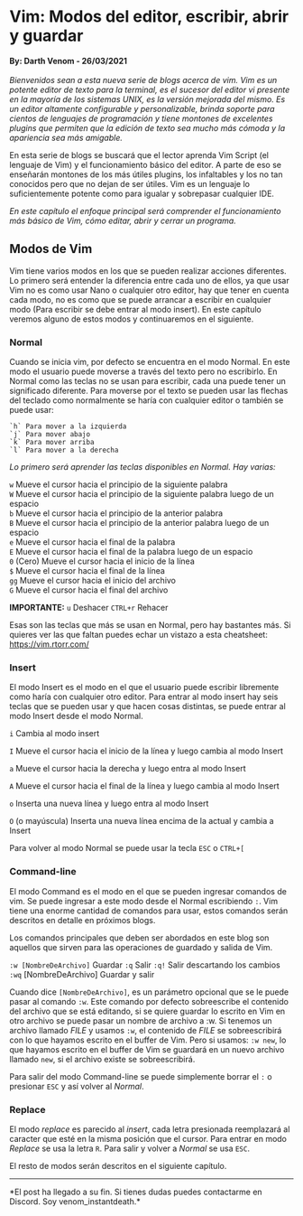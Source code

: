 # Vim: Modos del editor, escribir, abrir y guardar
<b>By: Darth Venom - 26/03/2021</b>
<br>
<br>
*Bienvenidos sean a esta nueva serie de blogs acerca de vim. Vim es un potente editor de texto para la terminal, es el sucesor del editor vi presente en la mayoría de los sistemas UNIX, es la versión mejorada del mismo. Es un editor altamente configurable y personalizable, brinda soporte para cientos de lenguajes de programación y tiene montones de excelentes plugins que permiten que la edición de texto sea mucho más cómoda y la apariencia sea más amigable.*

En esta serie de blogs se buscará que el lector aprenda Vim Script (el lenguaje de Vim) y el funcionamiento básico del editor. A parte de eso se enseñarán montones de los más útiles plugins, los infaltables y los no tan conocidos pero que no dejan de ser útiles. Vim es un lenguaje lo suficientemente potente como para igualar y sobrepasar cualquier IDE.

*En este capítulo el enfoque principal será comprender el funcionamiento más básico de Vim, cómo editar, abrir y cerrar un programa.*

## Modos de Vim

Vim tiene varios modos en los que se pueden realizar acciones diferentes. Lo primero será entender la diferencia entre cada uno de ellos, ya que usar Vim no es como usar Nano o cualquier otro editor, hay que tener en cuenta cada modo, no es como que se puede arrancar a escribir en cualquier modo (Para escribir se debe entrar al modo insert). En este capítulo veremos alguno de estos modos y continuaremos en el siguiente.

### Normal

Cuando se inicia vim, por defecto se encuentra en el modo Normal. En este modo el usuario puede moverse a través del texto pero no escribirlo. En Normal como las teclas no se usan para escribir, cada una puede tener un significado diferente. Para moverse por el texto se pueden usar las flechas del teclado como normalmente se haría con cualquier editor o también se puede usar:

	`h` Para mover a la izquierda
	`j` Para mover abajo
	`k` Para mover arriba
	`l` Para mover a la derecha

*Lo primero será aprender las teclas disponibles en Normal. Hay varias:*

`w` Mueve el cursor hacia el principio de la siguiente palabra<br>
`W` Mueve el cursor hacia el principio de la siguiente palabra luego de un espacio<br>
`b` Mueve el cursor hacia el principio de la anterior palabra<br>
`B` Mueve el cursor hacia el principio de la anterior palabra luego de un espacio<br>
`e` Mueve el cursor hacia el final de la palabra<br>
`E` Mueve el cursor hacia el final de la palabra luego de un espacio<br>
`0` (Cero) Mueve el cursor hacia el inicio de la línea<br>
`$` Mueve el cursor hacia el final de la línea<br>
`gg` Mueve el cursor hacia el inicio del archivo<br>
`G` Mueve el cursor hacia el final del archivo<br>

**IMPORTANTE:**
`u` Deshacer
`CTRL+r` Rehacer

Esas son las teclas que más se usan en Normal, pero hay bastantes más. Si quieres ver las que faltan puedes echar un vistazo a esta cheatsheet: https://vim.rtorr.com/

### Insert

El modo Insert es el modo en el que el usuario puede escribir libremente como haría con cualquier otro editor. Para entrar al modo insert hay seis teclas que se pueden usar y que hacen cosas distintas, se puede entrar al modo Insert desde el modo Normal.

`i` Cambia al modo insert

`I` Mueve el cursor hacia el inicio de la línea y luego cambia al modo Insert

`a` Mueve el cursor hacia la derecha y luego entra al modo Insert

`A` Mueve el cursor hacia el final de la línea y luego cambia al modo Insert

`o` Inserta una nueva línea y luego entra al modo Insert

`O` (o mayúscula) Inserta una nueva línea encima de la actual y cambia a Insert

Para volver al modo Normal se puede usar la tecla `ESC` o `CTRL+[`

### Command-line

El modo Command es el modo en el que se pueden ingresar comandos de vim. Se puede ingresar a este modo desde el Normal escribiendo `:`. Vim tiene una enorme cantidad de comandos para usar, estos comandos serán descritos en detalle en próximos blogs.

Los comandos principales que deben ser abordados en este blog son aquellos que sirven para las operaciones de guardado y salida de Vim.

`:w [NombreDeArchivo]` Guardar
`:q` Salir
`:q!` Salir descartando los cambios
`:wq` [NombreDeArchivo] Guardar y salir

Cuando dice `[NombreDeArchivo]`, es un parámetro opcional que se le puede pasar al comando `:w`. Este comando por defecto sobreescribe el contenido del archivo que se está editando, si se quiere guardar lo escrito en Vim en otro archivo se puede pasar un nombre de archivo a :w. Si tenemos un archivo llamado *FILE* y usamos `:w`, el contenido de *FILE* se sobreescribirá con lo que hayamos escrito en el buffer de Vim. Pero si usamos: `:w new`, lo que hayamos escrito en el buffer de Vim se guardará en un nuevo archivo llamado `new`, si el archivo existe se sobreescribirá.

Para salir del modo Command-line se puede simplemente borrar el `:` o presionar `ESC` y así volver al *Normal*.

### Replace

El modo *replace* es parecido al *insert*, cada letra presionada reemplazará al caracter que esté en la misma posición que el cursor. Para entrar en modo *Replace* se usa la letra `R`. Para salir y volver a *Normal* se usa `ESC`.

El resto de modos serán descritos en el siguiente capítulo.
<br>
<hr>
*El post ha llegado a su fin. Si tienes dudas puedes contactarme en Discord. Soy venom_instantdeath.*
